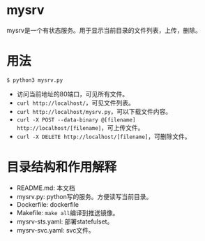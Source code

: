 # mysrv

mysrv是一个有状态服务。用于显示当前目录的文件列表，上传，删除。

# 用法

```
$ python3 mysrv.py
```

* 访问当前地址的80端口，可见所有文件。
* `curl http://localhost/`，可见文件列表。
* `curl http://localhost/mysrv.py`，可以下载文件内容。
* `curl -X POST --data-binary @[filename] http://localhost/[filename]`，可上传文件。
* `curl -X DELETE http://localhost/[filename]`，可删除文件。

# 目录结构和作用解释

* README.md: 本文档
* mysrv.py: python写的服务。方便读写当前目录。
* Dockerfile: dockerfile
* Makefile: `make all`编译到推送镜像。
* mysrv-sts.yaml: 部署statefulset。
* mysrv-svc.yaml: svc文件。
